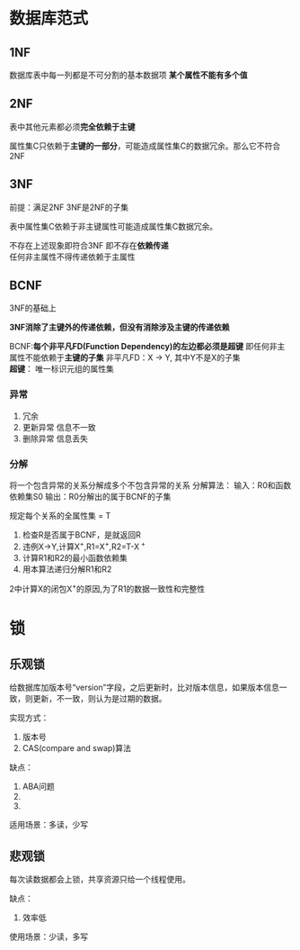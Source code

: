 # 数据库范式

## 1NF
数据库表中每一列都是不可分割的基本数据项
**某个属性不能有多个值**

## 2NF
表中其他元素都必须**完全依赖于主键**

属性集C只依赖于**主键的一部分**，可能造成属性集C的数据冗余。那么它不符合2NF


## 3NF

前提：满足2NF
3NF是2NF的子集

表中属性集C依赖于非主键属性可能造成属性集C数据冗余。

不存在上述现象即符合3NF
即不存在**依赖传递**  
任何非主属性不得传递依赖于主属性

## BCNF  

3NF的基础上

**3NF消除了主键外的传递依赖，但没有消除涉及主键的传递依赖**

BCNF:**每个非平凡FD(Function Dependency)的左边都必须是超键** 
即任何非主属性不能依赖于**主键的子集**
非平凡FD：X -> Y, 其中Y不是X的子集  
**超键**： 唯一标识元组的属性集



### 异常
1. 冗余
2. 更新异常
信息不一致
3. 删除异常
信息丢失

### 分解
将一个包含异常的关系分解成多个不包含异常的关系
分解算法：
输入：R0和函数依赖集S0
输出：R0分解出的属于BCNF的子集

规定每个关系的全属性集 = T

1. 检查R是否属于BCNF，是就返回R
2. 违例X->Y,计算X<sup>+</sup>,R1=X<sup>+</sup>,R2=T-X<sup>
+</sup>
3. 计算R1和R2的最小函数依赖集
4. 用本算法递归分解R1和R2

2中计算X的闭包X<sup>+</sup>的原因,为了R1的数据一致性和完整性

# 锁

## 乐观锁

给数据库加版本号“version”字段，之后更新时，比对版本信息，如果版本信息一致，则更新，不一致，则认为是过期的数据。

实现方式：

1. 版本号
2. CAS(compare and swap)算法

缺点：

1. ABA问题
2. 
3.

适用场景：多读，少写

## 悲观锁

每次读数据都会上锁，共享资源只给一个线程使用。

缺点：

1. 效率低

使用场景：少读，多写